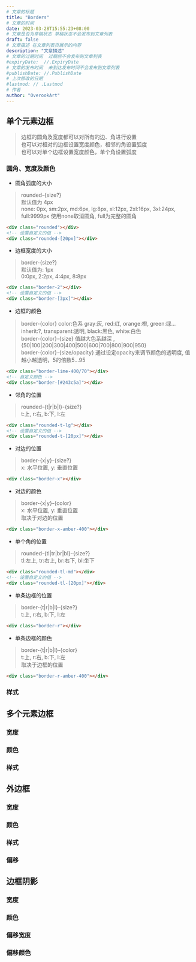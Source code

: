 ```yaml
---
# 文章的标题
title: "Borders"
# 文章的时间
date: 2023-03-28T15:55:23+08:00
# 文章是否为草稿状态 草稿状态不会发布到文章列表
draft: false
# 文章描述 在文章列表页展示的内容
description: "文章描述"
# 文章的过期时间  过期后不会发布到文章列表
#expiryDate:  //.ExpiryDate
# 文章的发布时间  未到达发布时间不会发布到文章列表
#publishDate: //.PublishDate
# 上次修改的日期
#lastmod: // .Lastmod
# 作者
author: "OverookArt"
---
```


## 单个元素边框  

> 边框的圆角及宽度都可以对所有的边、角进行设置  
> 也可以对相对的边框设置宽度颜色，相邻的角设置弧度  
> 也可以对单个边框设置宽度颜色，单个角设置弧度
### 圆角、宽度及颜色   

* 圆角弧度的大小  
  
> rounded-{size?}  
> 默认值为 4px  
> none: 0px, sm:2px, md:6px, lg:8px, xl:12px, 2xl:16px, 3xl:24px, full:9999px
> 使用none取消圆角, full为完整的圆角

```html
<div class="rounded"></div>
<!-- 设置自定义的值 -->
<div class="rounded-[20px]"></div>
```  

* 边框宽度的大小

> border-{size?}  
> 默认值为: 1px  
> 0:0px, 2:2px, 4:4px, 8:8px  

``` html
<div class="border-2"></div>
<!-- 设置自定义的值 -->
<div class="border-[3px]"></div>
```

* 边框的颜色  

> border-{color}  color:色系 gray:灰, red:红, orange:橙, green:绿...
> inherit:?, transparent:透明, black:黑色, white:白色  
> border-{color}-{size} 值越大色系越深 ,{50|100|200|300|400|500|600|700|800|900|950}  
> border-{color}-{size/opacity} 通过设定opacity来调节颜色的透明度, 值越小越透明，5的倍数5...95  

``` html
<div class="border-lime-400/70"></div>
<!-- 自定义颜色 -->
<div class="border-[#243c5a]"></div>
```

* 邻角的位置  

> rounded-{t|r|b|l}-{size?}  
> t:上, r:右, b:下, l:左 

``` html
<div class="rounded-t-lg"></div>
<!-- 设置自定义的值 -->
<div class="rounded-t-[20px]"></div>
```  

* 对边的位置  

> border-{x|y}-{size?}  
> x: 水平位置, y: 垂直位置  

``` html
<div class="border-x"></div>
```

* 对边的颜色  

> border-{x|y}-{color}  
> x: 水平位置, y: 垂直位置  
> 取决于对边的位置  

``` html
<div class="border-x-amber-400"></div>
```

* 单个角的位置  

> rounded-{tl|tr|br|bl}-{size?}  
> tl:左上, tr:右上, br:右下, bl:坐下

``` html
<div class="rounded-tl-md"></div>
<!-- 设置自定义的值 -->
<div class="rounded-tl-[20px]"></div>
```

* 单条边框的位置  

> border-{t|r|b|l}-{size?}  
> t:上, r:右, b:下, l:左  

``` html
<div class="border-r"></div>
```

* 单条边框的颜色  

> border-{t|r|b|l}-{color}  
> t:上, r:右, b:下, l:左  
> 取决于边框的位置  

``` html
<div class="border-r-amber-400"></div>
```

### 样式  

## 多个元素边框  

### 宽度  

### 颜色  

### 样式  

## 外边框  

### 宽度  

### 颜色  

### 样式  

### 偏移  

## 边框阴影  

### 宽度  

### 颜色  

### 偏移宽度  

### 偏移颜色  